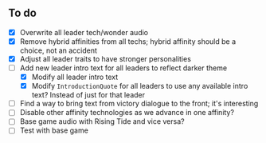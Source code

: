 <!--

# Beyond Earth: Eclipse

A mod for Sid Meier's Civilization: Beyond Earth to give it more flavour.

📌 [See my other Civ projects here](https://github.com/search?q=user%3Abmaupin+topic%3Acivilization&type=Repositories)

-->

## To do

- [x] Overwrite all leader tech/wonder audio
- [x] Remove hybrid affinities from all techs; hybrid affinity should be a choice, not an accident
- [x] Adjust all leader traits to have stronger personalities
- [ ] Add new leader intro text for all leaders to reflect darker theme
  - [x] Modify all leader intro text
  - [x] Modify `IntroductionQuote` for all leaders to use any available intro text? Instead of just for that leader
- [ ] Find a way to bring text from victory dialogue to the front; it's interesting
- [ ] Disable other affinity technologies as we advance in one affinity?
- [ ] Base game audio with Rising Tide and vice versa?
- [ ] Test with base game

<!--

## Installation

TODO

## Features

### Leaders

#### Tech and wonder quotes are now spoken by sponsors

All tech and wonder quotes from sponsors have had their audio overridden so that they're now spoken by the respective sponsor instead of the same narrator that narrates most of the rest of the game in order to add more variety to the spoken dialogue.

ⓘ This was inspired by Alpha Centauri, in which quotes are spoken by the various faction leaders in the game and not by the narrator.

#### Stronger leader personalities

Leaders have been adjusted to have more distinct personalities:

- Stronger preference for a particular affinity
- More extreme values for leader traits (bold, loyal, guarded, deceptive, friendly, etc.)
- A strong focus on one or two aspects for each leader (growth, production, trade, espionage, military, culture, etc.)

ⓘ This was also inspired by Alpha Centauri. Instead of blank-slate faction leaders, each leader has a strong personality. Rather than making the game boring and predictable, Alpha Centauri was lauded for its memorable and interesting factions.

#### New intro text for all leaders

Leaders have been given new intro text to align with the personality changes as well as fit the new story premise of the mod.

In addition, the intro text for any leader may show when the game is started, not just the currently selected leader. This helps increase world building, especially in the case for players who typically only play as certain factions.

### Affinities

#### Tech tree affinities have been reverted to base game values

Rising Tide added affinity values to techs that previously didn't have any (like many branch techs) and also added multiple affinities to many techs. This was possibly to ensure players were more likely to interact with hybrid affinities in the game, but it made acquiring any particular affinity less intentional.

These changes have been reverted in this mod, so that acquiring any particular affinity once again is an intentional choice the player can make rather something they fall into as a result of progressing through the tech web.

## Usage

TODO

## Manual installation

TODO

-->

